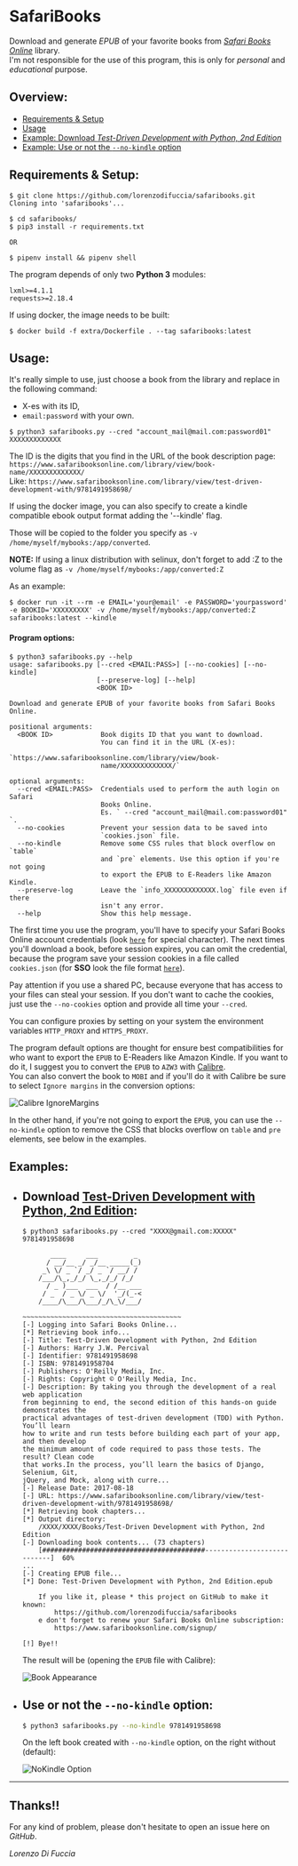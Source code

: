 # SafariBooks
Download and generate *EPUB* of your favorite books from [*Safari Books Online*](https://www.safaribooksonline.com) library.  
I'm not responsible for the use of this program, this is only for *personal* and *educational* purpose.  

## Overview:
  * [Requirements & Setup](#requirements--setup)
  * [Usage](#usage)
  * [Example: Download *Test-Driven Development with Python, 2nd Edition*](#download-test-driven-development-with-python-2nd-edition)
  * [Example: Use or not the `--no-kindle` option](#use-or-not-the---no-kindle-option)

## Requirements & Setup:
```shell
$ git clone https://github.com/lorenzodifuccia/safaribooks.git
Cloning into 'safaribooks'...

$ cd safaribooks/
$ pip3 install -r requirements.txt

OR

$ pipenv install && pipenv shell
```  

The program depends of only two **Python 3** modules:
```python3
lxml>=4.1.1
requests>=2.18.4
```

If using docker, the image needs to be built:
```shell
$ docker build -f extra/Dockerfile . --tag safaribooks:latest
```

## Usage:
It's really simple to use, just choose a book from the library and replace in the following command:
  * X-es with its ID,
  * `email:password` with your own.

```shell
$ python3 safaribooks.py --cred "account_mail@mail.com:password01" XXXXXXXXXXXXX
```

The ID is the digits that you find in the URL of the book description page:  
`https://www.safaribooksonline.com/library/view/book-name/XXXXXXXXXXXXX/`  
Like: `https://www.safaribooksonline.com/library/view/test-driven-development-with/9781491958698/`

If using the docker image, you can also specify to create a kindle compatible
ebook output format adding the '--kindle' flag.

Those will be copied to the folder you specify as ```-v /home/myself/mybooks:/app/converted```.

**NOTE:** If using a linux distribution with selinux, don't forget to add :Z to the volume flag as ```-v /home/myself/mybooks:/app/converted:Z```

As an example:

```shell
$ docker run -it --rm -e EMAIL='your@email' -e PASSWORD='yourpassword' -e BOOKID='XXXXXXXXX' -v /home/myself/mybooks:/app/converted:Z safaribooks:latest --kindle
```

#### Program options:
```shell
$ python3 safaribooks.py --help
usage: safaribooks.py [--cred <EMAIL:PASS>] [--no-cookies] [--no-kindle]
                      [--preserve-log] [--help]
                      <BOOK ID>

Download and generate EPUB of your favorite books from Safari Books Online.

positional arguments:
  <BOOK ID>            Book digits ID that you want to download.
                       You can find it in the URL (X-es):
                       `https://www.safaribooksonline.com/library/view/book-
                       name/XXXXXXXXXXXXX/`

optional arguments:
  --cred <EMAIL:PASS>  Credentials used to perform the auth login on Safari
                       Books Online.
                       Es. ` --cred "account_mail@mail.com:password01" `.
  --no-cookies         Prevent your session data to be saved into
                       `cookies.json` file.
  --no-kindle          Remove some CSS rules that block overflow on `table`
                       and `pre` elements. Use this option if you're not going
                       to export the EPUB to E-Readers like Amazon Kindle.
  --preserve-log       Leave the `info_XXXXXXXXXXXXX.log` file even if there
                       isn't any error.
  --help               Show this help message.
```

The first time you use the program, you'll have to specify your Safari Books Online account credentials (look [`here`](/../../issues/15) for special character).
The next times you'll download a book, before session expires, you can omit the credential, because the program save your session cookies in a file called `cookies.json` (for **SSO** look the file format [`here`](/../../issues/2#issuecomment-367726544)).

Pay attention if you use a shared PC, because everyone that has access to your files can steal your session.
If you don't want to cache the cookies, just use the `--no-cookies` option and provide all time your `--cred`.

You can configure proxies by setting on your system the environment variables `HTTP_PROXY` and `HTTPS_PROXY`.

The program default options are thought for ensure best compatibilities for who want to export the `EPUB` to E-Readers like Amazon Kindle. If you want to do it, I suggest you to convert the `EPUB` to `AZW3` with [Calibre](https://calibre-ebook.com/).  
You can also convert the book to `MOBI` and if you'll do it with Calibre be sure to select `Ignore margins` in the conversion options:  

![Calibre IgnoreMargins](https://github.com/lorenzodifuccia/cloudflare/raw/master/Images/safaribooks/safaribooks_calibre_IgnoreMargins.png "Select Ignore margins")  

In the other hand, if you're not going to export the `EPUB`, you can use the `--no-kindle` option to remove the CSS that blocks overflow on `table` and `pre` elements, see below in the examples.  

## Examples:
  * ## Download [Test-Driven Development with Python, 2nd Edition](https://www.safaribooksonline.com/library/view/test-driven-development-with/9781491958698/):  
    ```shell
    $ python3 safaribooks.py --cred "XXXX@gmail.com:XXXXX" 9781491958698

           ____     ___         _
          / __/__ _/ _/__ _____(_)
         _\ \/ _ `/ _/ _ `/ __/ /
        /___/\_,_/_/ \_,_/_/ /_/  
          / _ )___  ___  / /__ ___
         / _  / _ \/ _ \/  '_/(_-<
        /____/\___/\___/_/\_\/___/

    ~~~~~~~~~~~~~~~~~~~~~~~~~~~~~~~~~~~~~~~~
    [-] Logging into Safari Books Online...
    [*] Retrieving book info...
    [-] Title: Test-Driven Development with Python, 2nd Edition                     
    [-] Authors: Harry J.W. Percival                                                
    [-] Identifier: 9781491958698                                                   
    [-] ISBN: 9781491958704                                                         
    [-] Publishers: O'Reilly Media, Inc.                                            
    [-] Rights: Copyright © O'Reilly Media, Inc.                                    
    [-] Description: By taking you through the development of a real web application
    from beginning to end, the second edition of this hands-on guide demonstrates the
    practical advantages of test-driven development (TDD) with Python. You’ll learn
    how to write and run tests before building each part of your app, and then develop
    the minimum amount of code required to pass those tests. The result? Clean code
    that works.In the process, you’ll learn the basics of Django, Selenium, Git,
    jQuery, and Mock, along with curre...
    [-] Release Date: 2017-08-18
    [-] URL: https://www.safaribooksonline.com/library/view/test-driven-development-with/9781491958698/
    [*] Retrieving book chapters...                                                          
    [*] Output directory:                                                           
        /XXXX/XXXX/Books/Test-Driven Development with Python, 2nd Edition
    [-] Downloading book contents... (73 chapters)                                               
        [#########################################----------------------------]  60%
    ...
    [-] Creating EPUB file...                                                       
    [*] Done: Test-Driven Development with Python, 2nd Edition.epub                 

        If you like it, please * this project on GitHub to make it known:
            https://github.com/lorenzodifuccia/safaribooks
        e don't forget to renew your Safari Books Online subscription:
            https://www.safaribooksonline.com/signup/

    [!] Bye!!
    ```  
     The result will be (opening the `EPUB` file with Calibre):  

    ![Book Appearance](https://github.com/lorenzodifuccia/cloudflare/raw/master/Images/safaribooks/safaribooks_example01_TDD.png "Book opened with Calibre")  

  * ## Use or not the `--no-kindle` option:
    ```bash
    $ python3 safaribooks.py --no-kindle 9781491958698
    ```  
    On the left book created with `--no-kindle` option, on the right without (default):  

    ![NoKindle Option](https://github.com/lorenzodifuccia/cloudflare/raw/master/Images/safaribooks/safaribooks_example02_NoKindle.png "Version compare")  

---  

## Thanks!!
For any kind of problem, please don't hesitate to open an issue here on *GitHub*.  

*Lorenzo Di Fuccia*
